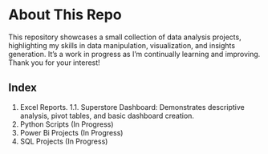 # About This Repo

This repository showcases a small collection of data analysis projects, highlighting my skills in data manipulation, visualization, and insights generation. It’s a work in progress as I’m continually learning and improving.
Thank you for your interest!

## Index
1. Excel Reports.
    1.1. Superstore Dashboard: Demonstrates descriptive analysis, pivot tables, and basic dashboard creation.
3. Python Scripts (In Progress)
4. Power Bi Projects (In Progress)
5. SQL Projects (In Progress)
